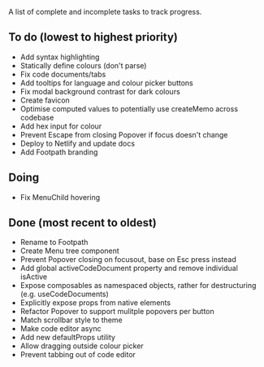 A list of complete and incomplete tasks to track progress.

## To do (lowest to highest priority)

- Add syntax highlighting
- Statically define colours (don't parse)
- Fix code documents/tabs
- Add tooltips for language and colour picker buttons
- Fix modal background contrast for dark colours
- Create favicon
- Optimise computed values to potentially use createMemo across codebase
- Add hex input for colour
- Prevent Escape from closing Popover if focus doesn't change
- Deploy to Netlify and update docs
- Add Footpath branding

## Doing

- Fix MenuChild hovering

## Done (most recent to oldest)

- Rename to Footpath
- Create Menu tree component
- Prevent Popover closing on focusout, base on Esc press instead
- Add global activeCodeDocument property and remove individual isActive
- Expose composables as namespaced objects, rather for destructuring (e.g. useCodeDocuments)
- Explicitly expose props from native elements
- Refactor Popover to support mulitple popovers per button
- Match scrollbar style to theme
- Make code editor async
- Add new defaultProps utility
- Allow dragging outside colour picker
- Prevent tabbing out of code editor
